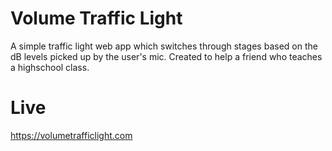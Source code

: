# Volume Traffic Light
A simple traffic light web app which switches through stages based on the dB levels picked up by the user's mic. Created to help a friend who teaches a highschool class. 

# Live
https://volumetrafficlight.com
